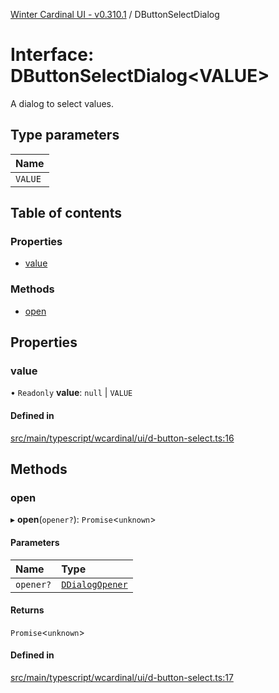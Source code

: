 [Winter Cardinal UI - v0.310.1](../index.md) / DButtonSelectDialog

# Interface: DButtonSelectDialog<VALUE\>

A dialog to select values.

## Type parameters

| Name |
| :------ |
| `VALUE` |

## Table of contents

### Properties

- [value](DButtonSelectDialog.md#value)

### Methods

- [open](DButtonSelectDialog.md#open)

## Properties

### value

• `Readonly` **value**: ``null`` \| `VALUE`

#### Defined in

[src/main/typescript/wcardinal/ui/d-button-select.ts:16](https://github.com/winter-cardinal/winter-cardinal-ui/blob/v0.310.1/src/main/typescript/wcardinal/ui/d-button-select.ts#L16)

## Methods

### open

▸ **open**(`opener?`): `Promise`<`unknown`\>

#### Parameters

| Name | Type |
| :------ | :------ |
| `opener?` | [`DDialogOpener`](DDialogOpener.md) |

#### Returns

`Promise`<`unknown`\>

#### Defined in

[src/main/typescript/wcardinal/ui/d-button-select.ts:17](https://github.com/winter-cardinal/winter-cardinal-ui/blob/v0.310.1/src/main/typescript/wcardinal/ui/d-button-select.ts#L17)
